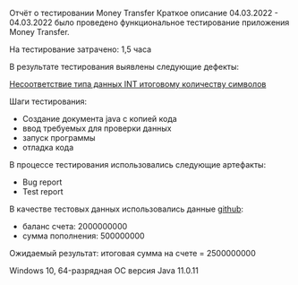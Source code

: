 Отчёт о тестировании Money Transfer
Краткое описание
04.03.2022 - 04.03.2022 было проведено функциональное тестирование приложения Money Transfer.

На тестирование затрачено: 1,5 часа

В результате тестирования выявлены следующие дефекты:

[Несоответствие типа данных INT итоговому количеству символов](https://github.com/99Dean99/Transfer/issues/1#issue-1160854730)

Шаги тестирования:

* Создание документа java с копией кода
* ввод требуемых для проверки данных 
* запуск программы 
* отладка кода

В процессе тестирования использовались следующие артефакты:
- Bug report
- Test report

В качестве тестовых данных использовались данные [github](https://github.com/netology-code/javaqa-homeworks/tree/master/programming):
- баланс счета: 2000000000
- сумма пополнения: 500000000 
 
Oжидаемый результат: итоговая сумма на счете = 2500000000


Windows 10, 64-разрядная ОС
версия Java 11.0.11
